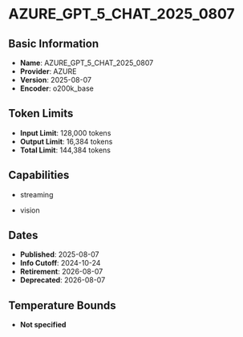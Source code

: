 # AZURE_GPT_5_CHAT_2025_0807

## Basic Information
- **Name**: AZURE_GPT_5_CHAT_2025_0807
- **Provider**: AZURE
- **Version**: 2025-08-07
- **Encoder**: o200k_base

## Token Limits
- **Input Limit**: 128,000 tokens
- **Output Limit**: 16,384 tokens
- **Total Limit**: 144,384 tokens

## Capabilities


- streaming

- vision



## Dates
- **Published**: 2025-08-07
- **Info Cutoff**: 2024-10-24
- **Retirement**: 2026-08-07
- **Deprecated**: 2026-08-07

## Temperature Bounds

- **Not specified**




